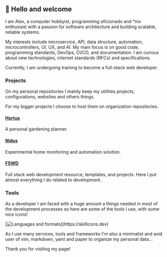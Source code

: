 ## 👋 Hello and welcome

I am Alex, a computer hobbyist, programming aficionado and *nix enthusiast with
a passion for software architecture and building scalable, reliable systems.

My interests include microservice, API, data structure, automation, microcontrollers, UI, UX, and AI.
My main focus is on good code, programming standards, DevOps,
CI/CD, and documentation. I am curious about new technologies, internet standards (RFCs) and specifications.

Currently, I am undergoing training to become a full-stack web developer.

### Projects

On my personal repositories I mainly keep my utilities projects, configurations, websites and others things.

For my bigger projects I choose to host them on organization repositories.

#### [Hortus](https://github.com/open-hortus)

  A personal gardening planner.

#### [Nidus](https://github.com/open-nidus)

  Experimental home monitoring and automation solution.

#### [FSWD](https://github.com/open-fswd)

  Full stack web development resource, templates, and projects. Here I put almost everything I do related to development.

### Tools

As a developer I am faced with a huge amount a things needed in most of the
development processes so here are some of the tools I use, with some nice icons!

[![Languages and formats](https://skillicons.dev/icons?i=ts,go,angular,nestjs,react,nodejs,express,mysql,postgres,mongodb,redis,nginx,docker,)](https://skillicons.dev)

As I use many services, tools and frameworks I'm also a minimalist and avid user of vim, markdown, yaml and paper to organize my personal data...

Thank you for visiting my page!
